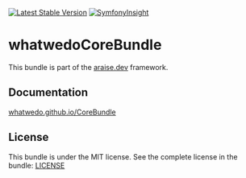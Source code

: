 [![Latest Stable Version](https://poser.pugx.org/whatwedo/core-bundle/v/stable)](https://packagist.org/packages/whatwedo/core-bundle)
[![SymfonyInsight](https://insight.symfony.com/projects/6fad4e21-6a58-4f3f-ac3b-2108f54261ea/mini.svg)](https://insight.symfony.com/projects/6fad4e21-6a58-4f3f-ac3b-2108f54261ea)

# whatwedoCoreBundle

This bundle is part of the [araise.dev](https://araise.dev) framework.

## Documentation

[whatwedo.github.io/CoreBundle](https://whatwedo.github.io/CoreBundle/#/)

## License

This bundle is under the MIT license. See the complete license in the bundle: [LICENSE](LICENSE)

